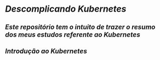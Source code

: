 # ***Descomplicando Kubernetes***

## ***Este repositório tem o intuito de trazer o resumo dos meus estudos referente ao Kubernetes***

## ***Introdução ao Kubernetes***

